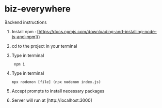 # biz-everywhere

Backend instructions

1. Install npm : [https://docs.npmjs.com/downloading-and-installing-node-js-and-npm]()
2. cd to the project in your terminal
3. Type in terminal

   ```
    npm i
   ```

4. Type in terminal

   ```
   npx nodemon [file] (npx nodemon index.js)
   ```

5. Accept prompts to install necessary packages

6. Server will run at [http://localhost:3000]